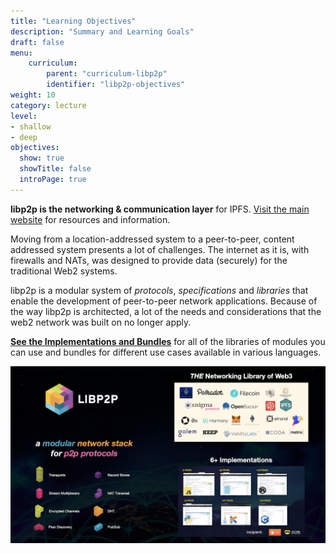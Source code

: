 ```yaml
---
title: "Learning Objectives"
description: "Summary and Learning Goals"
draft: false
menu:
    curriculum:
        parent: "curriculum-libp2p"
        identifier: "libp2p-objectives"
weight: 10
category: lecture
level:
- shallow
- deep
objectives:
  show: true
  showTitle: false
  introPage: true
---
```


**libp2p is the networking & communication layer** for IPFS. [Visit the main website](https://libp2p.io/) for resources and information.

Moving from a location-addressed system to a peer-to-peer, content addressed system presents a lot of challenges. The internet as it is, with firewalls and NATs, was designed to provide data (securely) for the traditional Web2 systems.

libp2p is a modular system of *protocols*, *specifications* and *libraries* that enable the development of peer-to-peer network applications. Because of the way libp2p is architected, a lot of the needs and considerations that the web2 network was built on no longer apply.

**[See the Implementations and Bundles](https://libp2p.io/implementations/)** for all of the libraries of modules you can use and bundles for different use cases available in various languages.

![](overview.png)

